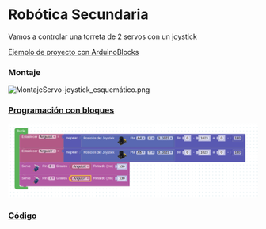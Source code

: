 # Robótica Secundaria

Vamos a controlar una torreta de 2 servos con un joystick 


[Ejemplo de proyecto con ArduinoBlocks](http://www.arduinoblocks.com/web/project/173260)


### Montaje
![Montaje](./images/)Servo-joystick_esquemático.png

### [Programación con bloques](http://www.arduinoblocks.com/web/project/173260)

![Bloques](./images/Contro-Joystick-2-servos.png)

### [Código](./codigo/arduinoblocks_173260.ino)


